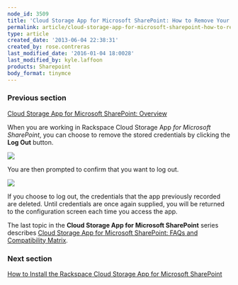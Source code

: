 ```yaml
---
node_id: 3509
title: 'Cloud Storage App for Microsoft SharePoint: How to Remove Your Credentials from the App'
permalink: article/cloud-storage-app-for-microsoft-sharepoint-how-to-remove-your-credentials-from-the-app
type: article
created_date: '2013-06-04 22:38:31'
created_by: rose.contreras
last_modified_date: '2016-01-04 18:0028'
last_modified_by: kyle.laffoon
products: Sharepoint
body_format: tinymce
---
```


### Previous section

[Cloud Storage App for Microsoft SharePoint:
Overview](https://admin.rackspace.com/knowledge_center/article/cloud-storage-app-for-microsoft-sharepoint-overview)

When you are working in Rackspace Cloud Storage App *for Microsoft
SharePoint*, you can choose to remove the stored credentials by clicking
the **Log Out** button.

![](/knowledge_center/sites/default/files/field/image/Fig%20--%20Logout%20Button.jpg)

You are then prompted to confirm that you want to log out.

![](/knowledge_center/sites/default/files/field/image/Fig%20--%20Logout%20Chicken%20Box.jpg)

If you choose to log out, the credentials that the app previously
recorded are deleted. Until credentials are once again supplied, you
will be returned to the configuration screen each time you access the
app.

The last topic in the **Cloud Storage App for Microsoft SharePoint**
series describes [Cloud Storage App for Microsoft SharePoint: FAQs and
Compatibility
Matrix](http://www.rackspace.com/knowledge_center/article/cloud-storage-app-for-microsoft-sharepoint-faqs-and-compatibility-matrix).

### Next section

[How to Install the Rackspace Cloud Storage App for Microsoft
SharePoint](https://www.rackspace.com/knowledge_center/article/cloud-storage-app-for-microsoft-sharepoint-accessing-cloud-files-containers)

